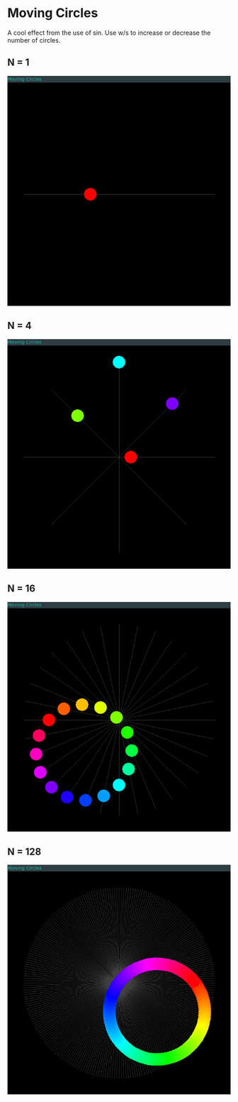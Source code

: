 # Moving Circles
A cool effect from the use of sin. Use w/s to increase or decrease the number of circles.

## N = 1
![Image of a single moving circle](screenshots/1.png)

## N = 4
![Image of four moving cirlces](screenshots/4.png)

## N = 16
![Image of sixteen moving circles](screenshots/16.png)

## N = 128
![Image of one hundred and twenty eight circles](screenshots/128.png)